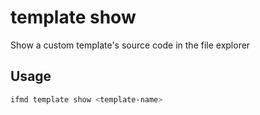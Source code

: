# template show

Show a custom template's source code in the file explorer

## Usage

```bash
ifmd template show <template-name>
```



